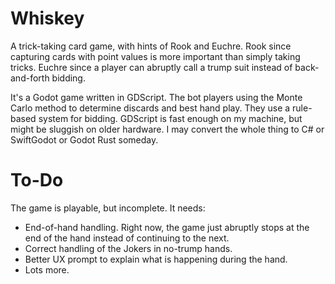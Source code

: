 # Whiskey
A trick-taking card game, with hints of Rook and Euchre. Rook since capturing cards with point values is more important than simply taking tricks. Euchre since a player can abruptly call a trump suit instead of back-and-forth bidding.

It's a Godot game written in GDScript. The bot players using the Monte Carlo method to determine discards and best hand play. They use a rule-based system for bidding. GDScript is fast enough on my machine, but might be sluggish on older hardware. I may convert the whole thing to C# or SwiftGodot or Godot Rust someday.

# To-Do
The game is playable, but incomplete. It needs:

- End-of-hand handling. Right now, the game just abruptly stops at the end of the hand instead of continuing to the next.
- Correct handling of the Jokers in no-trump hands.
- Better UX prompt to explain what is happening during the hand.
- Lots more.
